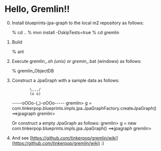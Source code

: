 Hello, Gremlin!!
==============

0) Install blueprints-jpa-graph to the local m2 repository as follows:

      % cd ..
      % mvn install -DskipTests=true
      % cd gremlin

1) Build

      % ant

2)  Execute gremlin_*.sh (unix) or gremin_*.bat (windows) as follows:

      % gremlin_ObjectDB

3) Construct a JpaGraph with a sample data as follows:

               \,,,/
               (o o)
      -----oOOo-(_)-oOOo-----
      gremlin> g = com.tinkerpop.blueprints.impls.jpa.JpaGraphFactory.createJpaGraph()
      ==>jpagraph
      gremlin>

   Or construct a empty JpaGraph as follows:
      gremlin> g = new com.tinkerpop.blueprints.impls.jpa.JpaGraph()
      ==>jpagraph
      gremlin>


4) And see [https://github.com/tinkerpop/gremlin/wiki](https://github.com/tinkerpop/gremlin/wiki) :)

